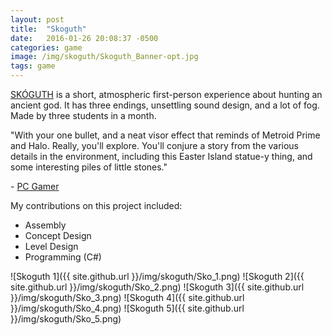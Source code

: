 ```yaml
---
layout: post
title:  "Skoguth"
date:   2016-01-26 20:08:37 -0500
categories: game
image: /img/skoguth/Skoguth_Banner-opt.jpg
tags: game
---
```

[SKÓGUTH](https://wickedly.itch.io/skoguth) is a short, atmospheric first-person experience about hunting an ancient god. It has three endings, unsettling sound design, and a lot of fog. Made by three students in a month.

"With your one bullet, and a neat visor effect that reminds of Metroid Prime and Halo. Really, you'll explore. You'll conjure a story from the various details in the environment, including this Easter Island statue-y thing, and some interesting piles of little stones."

\- [PC Gamer](http://www.pcgamer.com/free-games-of-the-week/)

My contributions on this project included:

* Assembly
* Concept Design
* Level Design
* Programming (C#)

![Skoguth 1]({{ site.github.url }}/img/skoguth/Sko_1.png)
![Skoguth 2]({{ site.github.url }}/img/skoguth/Sko_2.png)
![Skoguth 3]({{ site.github.url }}/img/skoguth/Sko_3.png)
![Skoguth 4]({{ site.github.url }}/img/skoguth/Sko_4.png)
![Skoguth 5]({{ site.github.url }}/img/skoguth/Sko_5.png)
